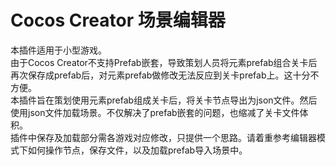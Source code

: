 # Cocos Creator 场景编辑器
本插件适用于小型游戏。<br>
由于Cocos Creator不支持Prefab嵌套，导致策划人员将元素prefab组合关卡后再次保存成prefab后，对元素prefab做修改无法反应到关卡prefab上。这十分不方便。<br>
本插件旨在策划使用元素prefab组成关卡后，将关卡节点导出为json文件。然后使用json文件加载场景。不仅解决了prefab嵌套的问题，也缩减了关卡文件体积。<br>
插件中保存及加载部分需各游戏对应修改，只提供一个思路。请着重参考编辑器模式下如何操作节点，保存文件，以及加载prefab导入场景中。
